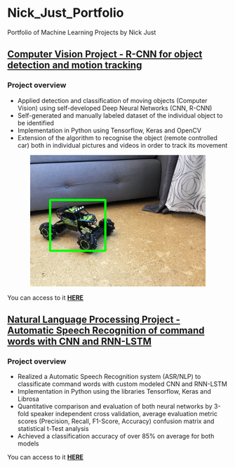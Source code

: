 # Nick_Just_Portfolio
Portfolio of Machine Learning Projects by Nick Just


## [Computer Vision Project - R-CNN for object detection and motion tracking](https://nickjust.github.io/RCNN_object_detection/)

### Project overview 
* Applied detection and classification of moving objects (Computer Vision) using self-developed Deep Neural Networks (CNN, R-CNN)
* Self-generated and manually labeled dataset of the individual object to be identified 
* Implementation in Python using Tensorflow, Keras and OpenCV 
* Extension of the algorithm to recognise the object (remote controlled car) both in individual pictures and videos in order to track its movement

<p align="center">
  <img src="CV_project/Detection_picture.png">
</p>

You can access to it **[HERE](https://nickjust.github.io/RCNN_object_detection/)**


## [Natural Language Processing Project - Automatic Speech Recognition of command words with CNN and RNN-LSTM](https://nickjust.github.io/ASR_command_words/)


### Project overview

* Realized a Automatic Speech Recognition system (ASR/NLP) to classificate command words with custom modeled CNN and RNN-LSTM
* Implementation in Python using the libraries Tensorflow, Keras and Librosa 
* Quantitative comparison and evaluation of both neural networks by 3-fold speaker independent cross validation, average evaluation metric scores (Precision, Recall, F1-Score, Accuracy)  confusion matrix and statistical t-Test analysis
* Achieved a classification accuracy of over 85% on average for both models

You can access to it **[HERE](https://nickjust.github.io/ASR_command_words/)**
